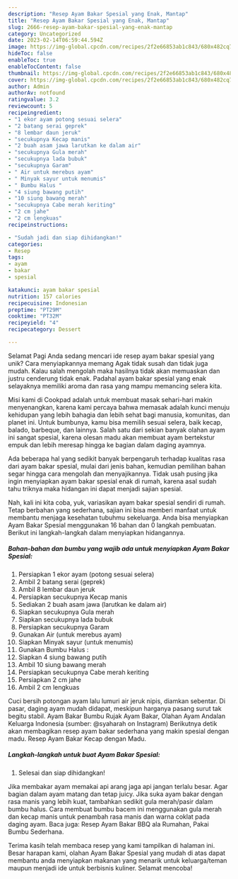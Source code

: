 ```yaml
---
description: "Resep Ayam Bakar Spesial yang Enak, Mantap"
title: "Resep Ayam Bakar Spesial yang Enak, Mantap"
slug: 2666-resep-ayam-bakar-spesial-yang-enak-mantap
category: Uncategorized
date: 2023-02-14T06:59:44.594Z
image: https://img-global.cpcdn.com/recipes/2f2e66853ab1c843/680x482cq70/ayam-bakar-spesial-foto-resep-utama.jpg
hideToc: false
enableToc: true
enableTocContent: false
thumbnail: https://img-global.cpcdn.com/recipes/2f2e66853ab1c843/680x482cq70/ayam-bakar-spesial-foto-resep-utama.jpg
cover: https://img-global.cpcdn.com/recipes/2f2e66853ab1c843/680x482cq70/ayam-bakar-spesial-foto-resep-utama.jpg
author: Admin
authorAv: notfound
ratingvalue: 3.2
reviewcount: 5
recipeingredient:
- "1 ekor ayam potong sesuai selera"
- "2 batang serai geprek"
- "8 lembar daun jeruk"
- "secukupnya Kecap manis"
- "2 buah asam jawa larutkan ke dalam air"
- "secukupnya Gula merah"
- "secukupnya lada bubuk"
- "secukupnya Garam"
- " Air untuk merebus ayam"
- " Minyak sayur untuk menumis"
- " Bumbu Halus "
- "4 siung bawang putih"
- "10 siung bawang merah"
- "secukupnya Cabe merah keriting"
- "2 cm jahe"
- "2 cm lengkuas"
recipeinstructions:

- "Sudah jadi dan siap dihidangkan!"
categories:
- Resep
tags:
- ayam
- bakar
- spesial

katakunci: ayam bakar spesial 
nutrition: 157 calories
recipecuisine: Indonesian
preptime: "PT29M"
cooktime: "PT32M"
recipeyield: "4"
recipecategory: Dessert

---
```



Selamat Pagi Anda sedang mencari ide resep ayam bakar spesial yang unik? Cara menyiapkannya memang Agak tidak susah dan tidak juga mudah. Kalau salah mengolah maka hasilnya tidak akan memuaskan dan justru cenderung tidak enak. Padahal ayam bakar spesial yang enak selayaknya memiliki aroma dan rasa yang mampu memancing selera kita.


Misi kami di Cookpad adalah untuk membuat masak sehari-hari makin menyenangkan, karena kami percaya bahwa memasak adalah kunci menuju kehidupan yang lebih bahagia dan lebih sehat bagi manusia, komunitas, dan planet ini. Untuk bumbunya, kamu bisa memilih sesuai selera, baik kecap, balado, barbeque, dan lainnya. Salah satu dari sekian banyak olahan ayam ini sangat spesial, karena olesan madu akan membuat ayam bertekstur empuk dan lebih meresap hingga ke bagian dalam daging ayamnya.

Ada beberapa hal yang sedikit banyak berpengaruh terhadap kualitas rasa dari ayam bakar spesial, mulai dari jenis bahan, kemudian pemilihan bahan segar hingga cara mengolah dan menyajikannya. Tidak usah pusing jika ingin menyiapkan ayam bakar spesial enak di rumah, karena asal sudah tahu triknya maka hidangan ini dapat menjadi sajian spesial.


Nah, kali ini kita coba, yuk, variasikan ayam bakar spesial sendiri di rumah. Tetap berbahan yang sederhana, sajian ini bisa memberi manfaat untuk membantu menjaga kesehatan tubuhmu sekeluarga. Anda bisa menyiapkan Ayam Bakar Spesial menggunakan 16 bahan dan 0 langkah pembuatan. Berikut ini langkah-langkah dalam menyiapkan hidangannya.

<!--inarticleads1-->

##### Bahan-bahan dan bumbu yang wajib ada untuk menyiapkan Ayam Bakar Spesial:

1. Persiapkan 1 ekor ayam (potong sesuai selera)
1. Ambil 2 batang serai (geprek)
1. Ambil 8 lembar daun jeruk
1. Persiapkan secukupnya Kecap manis
1. Sediakan 2 buah asam jawa (larutkan ke dalam air)
1. Siapkan secukupnya Gula merah
1. Siapkan secukupnya lada bubuk
1. Persiapkan secukupnya Garam
1. Gunakan  Air (untuk merebus ayam)
1. Siapkan  Minyak sayur (untuk menumis)
1. Gunakan  Bumbu Halus :
1. Siapkan 4 siung bawang putih
1. Ambil 10 siung bawang merah
1. Persiapkan secukupnya Cabe merah keriting
1. Persiapkan 2 cm jahe
1. Ambil 2 cm lengkuas


Cuci bersih potongan ayam lalu lumuri air jeruk nipis, diamkan sebentar. Di pasar, daging ayam mudah didapat, meskipun harganya pasang surut tak begitu stabil. Ayam Bakar Bumbu Rujak Ayam Bakar, Olahan Ayam Andalan Keluarga Indonesia (sumber: @syaharah on Instagram) Berikutnya detik akan membagikan resep ayam bakar sederhana yang makin spesial dengan madu. Resep Ayam Bakar Kecap dengan Madu. 

<!--inarticleads2-->

##### Langkah-langkah untuk buat Ayam Bakar Spesial:


1. Selesai dan siap dihidangkan!

Jika membakar ayam memakai api arang jaga api jangan terlalu besar. Agar bagian dalam ayam matang dan tetap juicy. Jika suka ayam bakar dengan rasa manis yang lebih kuat, tambahkan sedikit gula merah/pasir dalam bumbu halus. Cara membuat bumbu bacem ini menggunakan gula merah dan kecap manis untuk penambah rasa manis dan warna coklat pada daging ayam. Baca juga: Resep Ayam Bakar BBQ ala Rumahan, Pakai Bumbu Sederhana. 

Terima kasih telah membaca resep yang kami tampilkan di halaman ini. Besar harapan kami, olahan Ayam Bakar Spesial yang mudah di atas dapat membantu anda menyiapkan makanan yang menarik untuk keluarga/teman maupun menjadi ide untuk berbisnis kuliner. Selamat mencoba!
